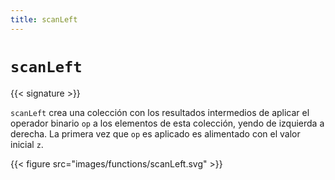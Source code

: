 ```yaml
---
title: scanLeft
---
```


# `scanLeft`

{{< signature >}}

`scanLeft` crea una colección con los resultados intermedios de aplicar el operador binario `op` a los elementos de esta colección, yendo de izquierda a derecha.
La primera vez que `op` es aplicado es alimentado con el valor inicial `z`.

{{< figure src="images/functions/scanLeft.svg" >}}
